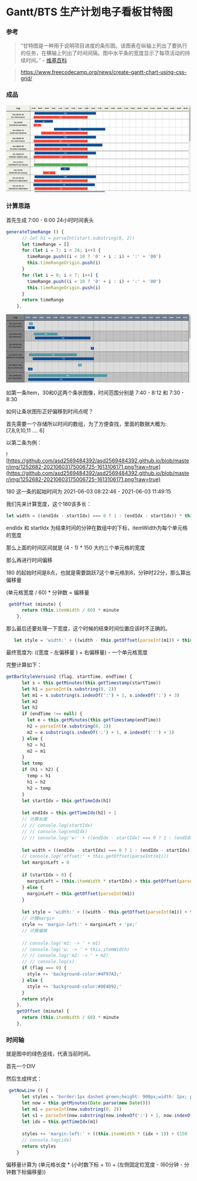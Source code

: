 # Gantt/BTS 生产计划电子看板甘特图

### 参考

> “甘特图是一种用于说明项目进度的条形图。该图表在纵轴上列出了要执行的任务，在横轴上列出了时间间隔。图中水平条的宽度显示了每项活动的持续时间。” – [维基百科](https://en.wikipedia.org/wiki/Gantt_chart)

> https://www.freecodecamp.org/news/create-gantt-chart-using-css-grid/



### 成品

![](https://github.com/asd2569484392/asd2569484392.github.io/blob/master/img/1252682-20210701163224876-306973203.png?raw=true)



### 计算思路

首先生成 7:00 - 6:00 24小时时间表头

```js
generateTimeRange () {
      // let h1 = parseInt(start.substring(0, 2))
      let timeRange = []
      for (let i = 7; i < 24; i++) {
        timeRange.push((i < 10 ? '0' + i : i) + ':' + '00')
        this.timeRangeOrigin.push(i)
      }
      for (let i = 0; i < 7; i++) {
        timeRange.push((i < 10 ? '0' + i : i) + ':' + '00')
        this.timeRangeOrigin.push(i)
      }
      return timeRange
    },
```



![](https://raw.githubusercontent.com/asd2569484392/asd2569484392.github.io/master/img/1252682-20210603174950361-1632420587.png)

如第一条Item，30和0这两个条状图像，时间范围分别是 7:40 - 8:12 和 7:30 - 8:30

如何让条状图形正好偏移到时间点呢？

首先需要一个存储所以时间的数组，为了方便查找，里面的数据大概为: [7,8,9,10,11 .... 6]

以第二条为例：

![https://github.com/asd2569484392/asd2569484392.github.io/blob/master/img/1252682-20210603175006725-1613106171.png?raw=true](https://github.com/asd2569484392/asd2569484392.github.io/blob/master/img/1252682-20210603175006725-1613106171.png?raw=true)

180 这一条的起始时间为 2021-06-03 08:22:46 - 2021-06-03 11:49:15

我们先来计算宽度，这个180该多长：

```javascript
let width = ((endIdx - startIdx) === 0 ? 1 : (endIdx - startIdx)) * this.itemWidth
```

endIdx 和 startIdx 为结束时间的分钟在数组中的下标，itemWidth为每个单元格的宽度

那么上面的时间区间就是 (4 - 1) * 150 大约三个单元格的宽度

那么再进行时间偏移

180 的起始时间是8点，也就是需要跳跃7这个单元格到8，分钟时22分，那么算出偏移量

(单元格宽度 / 60) * 分钟数 = 偏移量

```js
 getOffset (minute) {
      return (this.itemWidth / 60) * minute
    },
```

那么最后还要处理一下宽度，这个时候的结束时间位置应该时不正确的。

```js
   let style = 'width:' + ((width - this.getOffset(parseInt(m1)) + this.getOffset(parseInt(m2))) - this.itemWidth) + 'px;'
```

最终宽度为: ((宽度 - 左偏移量 ) + 右偏移量) - 一个单元格宽度

完整计算如下：

```js
getBarStyleVersion2 (flag, startTime, endTime) {
      let s = this.getMinutes(this.getTimestamp(startTime))
      let h1 = parseInt(s.substring(0, 2))
      let m1 = s.substring(s.indexOf(':') + 1, s.indexOf(':') + 3)
      let m2
      let h2
      if (endTime !== null) {
        let e = this.getMinutes(this.getTimestamp(endTime))
        h2 = parseInt(e.substring(0, 2))
        m2 = e.substring(s.indexOf(':') + 1, e.indexOf(':') + 3)
      } else {
        h2 = h1
        m2 = m1
      }
      let temp
      if (h1 > h2) {
        temp = h1
        h1 = h2
        h2 = temp
      }
      let startIdx = this.getTimeIdx(h1)

      let endIdx = this.getTimeIdx(h2) + 1
      // 计算长度
      // // console.log(startIdx)
      // // console.log(endIdx)
      // // console.log('w:' + ((endIdx - startIdx) === 0 ? 1 : (endIdx - startIdx)) * this.itemWidth)

      let width = ((endIdx - startIdx) === 0 ? 1 : (endIdx - startIdx)) * this.itemWidth
      // console.log('offset:' + this.getOffset(parseInt(m1)))
      let marginLeft = 0

      if (startIdx > 0) {
        marginLeft = (this.itemWidth * startIdx) + this.getOffset(parseInt(m1))
      } else {
        marginLeft = this.getOffset(parseInt(m1))
      }

      let style = 'width:' + ((width - this.getOffset(parseInt(m1)) + this.getOffset(parseInt(m2))) - this.itemWidth) + 'px;'
      // 计算margin
      style += 'margin-left:' + marginLeft + 'px;'
      // 计算偏移

      // console.log('m1: -> ' + m1)
      // console.log('w: -> ' + this.itemWidth)
      // // console.log('m2: -> ' + m2)
      // // console.log(s)
      if (flag === 0) {
        style += 'background-color:#4F97A3;'
      } else {
        style += 'background-color:#0E4D92;'
      }
      return style
    },
    getOffset (minute) {
      return (this.itemWidth / 60) * minute
    },
```

### 时间轴

就是图中的绿色竖线，代表当前时间。

首先一个DIV

然后生成样式：

```javascript
 getNowLine () {
      let styles = 'border:1px dashed green;height: 900px;width: 1px; position: fixed;z-index:999;'
      let now = this.getMinutes(Date.parse(new Date()))
      let m1 = parseInt(now.substring(0, 2))
      let s1 = parseInt(now.substring(now.indexOf(':') + 1, now.indexOf(':') + 3))
      let idx = this.getTimeIdx(m1)

      styles += 'margin-left:' + ((this.itemWidth * (idx + 1)) + (150 - (60 - this.getOffset(s1)))) + 'px'
      // console.log(idx)
      return styles
    }
```

偏移量计算为 (单元格长度 * (小时数下标 + 1)) + (左侧固定栏宽度 - (60分钟 - 分钟数下标偏移量))